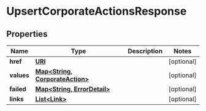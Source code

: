 

# UpsertCorporateActionsResponse

## Properties

Name | Type | Description | Notes
------------ | ------------- | ------------- | -------------
**href** | [**URI**](URI.md) |  |  [optional]
**values** | [**Map&lt;String, CorporateAction&gt;**](CorporateAction.md) |  |  [optional]
**failed** | [**Map&lt;String, ErrorDetail&gt;**](ErrorDetail.md) |  |  [optional]
**links** | [**List&lt;Link&gt;**](Link.md) |  |  [optional]



